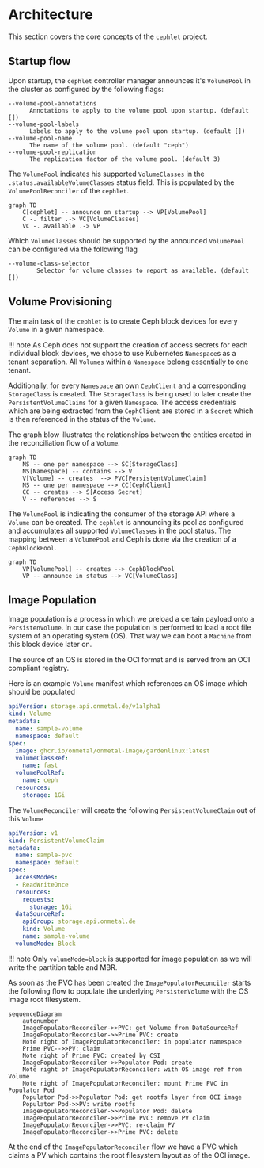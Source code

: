 # Architecture

This section covers the core concepts of the `cephlet` project.

## Startup flow

Upon startup, the `cephlet` controller manager announces it's `VolumePool` in the cluster as configured by the following
flags:

```shell
--volume-pool-annotations  
      Annotations to apply to the volume pool upon startup. (default [])
--volume-pool-labels       
      Labels to apply to the volume pool upon startup. (default [])
--volume-pool-name         
      The name of the volume pool. (default "ceph")
--volume-pool-replication  
      The replication factor of the volume pool. (default 3)
```

The `VolumePool` indicates his supported `VolumeClasses` in the `.status.availableVolumeClasses` status field. This is
populated by the `VolumePoolReconciler` of the `cephlet`.

```mermaid
graph TD
    C[cephlet] -- announce on startup --> VP[VolumePool]
    C -. filter .-> VC[VolumeClasses]
    VC -. available .-> VP
```

Which `VolumeClasses` should be supported by the announced `VolumePool` can be configured via the following flag

```shell
--volume-class-selector 
        Selector for volume classes to report as available. (default [])
```

## Volume Provisioning

The main task of the `cephlet` is to create Ceph block devices for every `Volume` in a given namespace.

!!! note
    As Ceph does not support the creation of access secrets for each individual block devices, we chose to use 
    Kubernetes `Namespace`s as a tenant separation. All `Volumes` within a `Namespace` belong essentially to one tenant.

Additionally, for every `Namespace` an own `CephClient` and a corresponding `StorageClass` is created. The `StorageClass` 
is being used to later create the `PersistentVolumeClaims` for a given `Namespace`. The access credentials which are being 
extracted from the `CephClient` are stored in a `Secret` which is then referenced in the status of the `Volume`.

The graph blow illustrates the relationships between the entities created in the reconciliation flow of a `Volume`.

```mermaid
graph TD
    NS -- one per namespace --> SC[StorageClass]
    NS[Namespace] -- contains --> V
    V[Volume] -- creates  --> PVC[PersistentVolumeClaim]
    NS -- one per namespace --> CC[CephClient]
    CC -- creates --> S[Access Secret]
    V -- references --> S
```

The `VolumePool` is indicating the consumer of the storage API where a `Volume` can be created. The `cephlet` is announcing
its pool as configured and accumulates all supported `VolumeClasses` in the pool status. The mapping between a `VolumePool`
and Ceph is done via the creation of a `CephBlockPool`.

```mermaid
graph TD
    VP[VolumePool] -- creates --> CephBlockPool
    VP -- announce in status --> VC[VolumeClass]
```

## Image Population

Image population is a process in which we preload a certain payload onto a `PersistenVolume`. In our case the population
is performed to load a root file system of an operating system (OS). That way we can boot a `Machine` from this block device 
later on.

The source of an OS is stored in the OCI format and is served from an OCI compliant registry.

Here is an example `Volume` manifest which references an OS image which should be populated

```yaml
apiVersion: storage.api.onmetal.de/v1alpha1
kind: Volume
metadata:
  name: sample-volume
  namespace: default 
spec:
  image: ghcr.io/onmetal/onmetal-image/gardenlinux:latest
  volumeClassRef:
    name: fast
  volumePoolRef:
    name: ceph
  resources:
    storage: 1Gi
```

The `VolumeReconciler` will create the following `PersistentVolumeClaim` out of this `Volume`

```yaml
apiVersion: v1
kind: PersistentVolumeClaim
metadata:
  name: sample-pvc
  namespace: default
spec:
  accessModes:
  - ReadWriteOnce
  resources:
    requests:
      storage: 1Gi
  dataSourceRef:
    apiGroup: storage.api.onmetal.de
    kind: Volume
    name: sample-volume
  volumeMode: Block
```

!!! note
    Only `volumeMode=block` is supported for image population as we will write the partition table and MBR. 

As soon as the PVC has been created the `ImagePopulatorReconciler` starts the following flow to populate the underlying 
`PersistenVolume` with the OS image root filesystem.

```mermaid
sequenceDiagram
    autonumber
    ImagePopulatorReconciler->>PVC: get Volume from DataSourceRef
    ImagePopulatorReconciler->>Prime PVC: create
    Note right of ImagePopulatorReconciler: in populator namespace
    Prime PVC-->>PV: claim
    Note right of Prime PVC: created by CSI
    ImagePopulatorReconciler->>Populator Pod: create
    Note right of ImagePopulatorReconciler: with OS image ref from Volume
    Note right of ImagePopulatorReconciler: mount Prime PVC in Populator Pod
    Populator Pod->>Populator Pod: get rootfs layer from OCI image
    Populator Pod->>PV: write rootfs 
    ImagePopulatorReconciler->>Populator Pod: delete
    ImagePopulatorReconciler->>Prime PVC: remove PV claim
    ImagePopulatorReconciler->>PVC: re-claim PV
    ImagePopulatorReconciler->>Prime PVC: delete
```

At the end of the `ImagePopulatorReconciler` flow we have a PVC which claims a PV which contains the root filesystem 
layout as of the OCI image.

